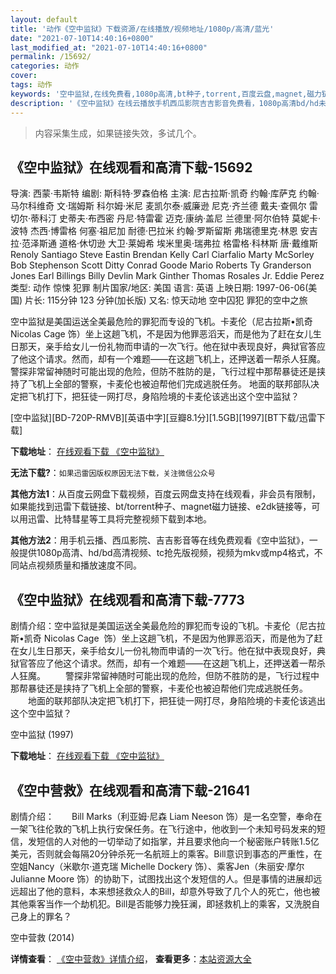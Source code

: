 ```yaml
---
layout: default
title: '动作《空中监狱》下载资源/在线播放/视频地址/1080p/高清/蓝光'
date: "2021-07-10T14:40:16+0800"
last_modified_at: "2021-07-10T14:40:16+0800"
permalink: /15692/
categories: 动作
cover:
tags: 动作
keywords: '空中监狱,在线免费看,1080p高清,bt种子,torrent,百度云盘,magnet,磁力链,迅雷下载资源'
description: '《空中监狱》在线云播放手机西瓜影院吉吉影音免费看，1080p高清bd/hd未删减完整版和tc抢先枪版，mkv/mp4格式，附带bt/torrent种子、magnet/磁力链、百度云盘、网盘资源迅雷下载链接'
---
```


>内容采集生成，如果链接失效，多试几个。


## 《空中监狱》在线观看和高清下载-15692

导演: 西蒙·韦斯特 编剧: 斯科特·罗森伯格 主演: 尼古拉斯·凯奇 约翰·库萨克 约翰·马尔科维奇 文·瑞姆斯 科尔姆·米尼 麦凯尔泰·威廉逊 尼克·齐兰德 戴夫·查佩尔 雷切尔·蒂科汀 史蒂夫·布西密 丹尼·特雷霍 迈克·康纳·盖尼 兰德里·阿尔伯特 莫妮卡·波特 杰西·博雷格 何塞·祖尼加 耐德·巴拉米 约翰·罗斯留斯 弗瑞德里克·林恩 安吉拉·范泽斯通 道格·休切逊 大卫·莱姆希 埃米里奥·瑞弗拉 格雷格·科林斯 唐·戴维斯 Renoly Santiago Steve Eastin Brendan Kelly Carl Ciarfalio Marty McSorley Bob Stephenson Scott Ditty Conrad Goode Mario Roberts Ty Granderson Jones Earl Billings Billy Devlin Mark Ginther Thomas Rosales Jr. Eddie Perez 类型: 动作 惊悚 犯罪 制片国家/地区: 美国 语言: 英语 上映日期: 1997-06-06(美国) 片长: 115分钟 123 分钟(加长版) 又名: 惊天动地 空中囚犯 罪犯的空中之旅

空中监狱是美国运送全美最危险的罪犯而专设的飞机。卡麦伦（尼古拉斯•凯奇 Nicolas Cage 饰）坐上这趟飞机，不是因为他罪恶滔天，而是他为了赶在女儿生日那天，亲手给女儿一份礼物而申请的一次飞行。他在狱中表现良好，典狱官答应了他这个请求。然而，却有一个难题——在这趟飞机上，还押送着一帮杀人狂魔。 警探非常留神随时可能出现的危险，但防不胜防的是，飞行过程中那帮暴徒还是挟持了飞机上全部的警察，卡麦伦也被迫帮他们完成逃脱任务。 地面的联邦部队决定把飞机打下，把狂徒一网打尽，身陷险境的卡麦伦该逃出这个空中监狱？


[空中监狱][BD-720P-RMVB][英语中字][豆瓣8.1分][1.5GB][1997][BT下载/迅雷下载]

**下载地址**： [在线观看下载 《空中监狱》](https://www.btdx8.com/torrent/con_air_1997.html) 


**无法下载?**：`如果迅雷因版权原因无法下载，关注微信公众号 `

**其他方法1**：从百度云网盘下载视频，百度云网盘支持在线观看，非会员有限制，如果能找到迅雷下载链接、bt/torrent种子、magnet磁力链接、e2dk链接等，可以用迅雷、比特彗星等工具将完整视频下载到本地。

**其他方法2**：用手机云播、西瓜影院、吉吉影音等在线免费观看《空中监狱》，一般提供1080p高清、hd/bd高清视频、tc抢先版视频，视频为mkv或mp4格式，不同站点视频质量和播放速度不同。


## 《空中监狱》在线观看和高清下载-7773

剧情介绍：空中监狱是美国运送全美最危险的罪犯而专设的飞机。卡麦伦（尼古拉斯•凯奇 Nicolas Cage  饰）坐上这趟飞机，不是因为他罪恶滔天，而是他为了赶在女儿生日那天，亲手给女儿一份礼物而申请的一次飞行。他在狱中表现良好，典狱官答应了他这个请求。然而，却有一个难题——在这趟飞机上，还押送着一帮杀人狂魔。 　　警探非常留神随时可能出现的危险，但防不胜防的是，飞行过程中那帮暴徒还是挟持了飞机上全部的警察，卡麦伦也被迫帮他们完成逃脱任务。 　　地面的联邦部队决定把飞机打下，把狂徒一网打尽，身陷险境的卡麦伦该逃出这个空中监狱？


空中监狱 (1997)

**下载地址**： [在线观看下载 《空中监狱》](https://www.btbtdy.me/btdy/dy12287.html) 


## 《空中营救》在线观看和高清下载-21641

剧情介绍：　　Bill Marks（利亚姆·尼森 Liam Neeson 饰）是一名空警，奉命在一架飞往伦敦的飞机上执行安保任务。在飞行途中，他收到一个未知号码发来的短信，发短信的人对他的一切举动了如指掌，并且要求他向一个秘密账户转账1.5亿美元，否则就会每隔20分钟杀死一名航班上的乘客。Bill意识到事态的严重性，在空姐Nancy（米歇尔·道克瑞 Michelle Dockery 饰）、乘客Jen（朱丽安·摩尔 Julianne Moore 饰）的协助下，试图找出这个发短信的人。但是事情的进展却远远超出了他的意料，本来想拯救众人的Bill，却意外导致了几个人的死亡，他也被其他乘客当作一个劫机犯。Bill是否能够力挽狂澜，即拯救机上的乘客，又洗脱自己身上的罪名？


空中营救 (2014)

**详情查看**： [《空中营救》详情介绍](/movie/21641/)， **查看更多**：[本站资源大全](/movie/t/all/)

